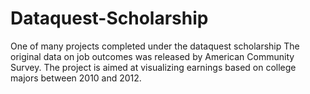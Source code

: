 # Dataquest-Scholarship
One of many projects completed under the dataquest scholarship
The original data on job outcomes was released by American Community Survey. The project is aimed at visualizing earnings based on college majors between 2010 and 2012. 
